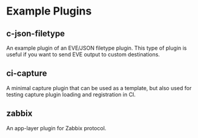 # Example Plugins

## c-json-filetype

An example plugin of an EVE/JSON filetype plugin. This type of plugin
is useful if you want to send EVE output to custom destinations.

## ci-capture

A minimal capture plugin that can be used as a template, but also used
for testing capture plugin loading and registration in CI.

## zabbix

An app-layer plugin for Zabbix protocol.
